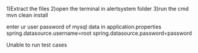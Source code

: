 1)Extract the files
2)open the terminal in alertsystem folder
3)run the cmd mvn clean install

enter ur user password of mysql data in application.properties
spring.datasource.username=root
spring.datasource.password=password

Unable to run test cases
